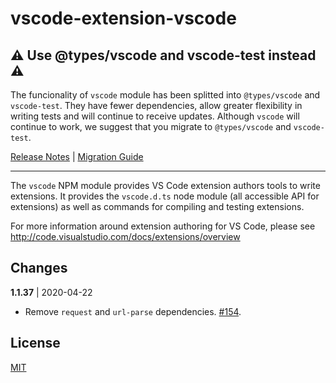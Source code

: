 # vscode-extension-vscode

## ⚠️ Use @types/vscode and vscode-test instead ⚠️

The funcionality of `vscode` module has been splitted into `@types/vscode` and `vscode-test`. They have fewer dependencies, allow greater flexibility in writing tests and will continue to receive updates. Although `vscode` will continue to work, we suggest that you migrate to `@types/vscode` and `vscode-test`.

[Release Notes](https://code.visualstudio.com/updates/v1_36#_splitting-vscode-package-into-typesvscode-and-vscodetest) | [Migration Guide](https://code.visualstudio.com/api/working-with-extensions/testing-extension#migrating-from-vscode)

---

The `vscode` NPM module provides VS Code extension authors tools to write extensions. It provides the `vscode.d.ts` node module (all accessible API for extensions) as well as commands for compiling and testing extensions.

For more information around extension authoring for VS Code, please see http://code.visualstudio.com/docs/extensions/overview

## Changes

**1.1.37** | 2020-04-22

- Remove `request` and `url-parse` dependencies. [#154](https://github.com/microsoft/vscode-extension-vscode/issues/154).

## License

[MIT](LICENSE)

